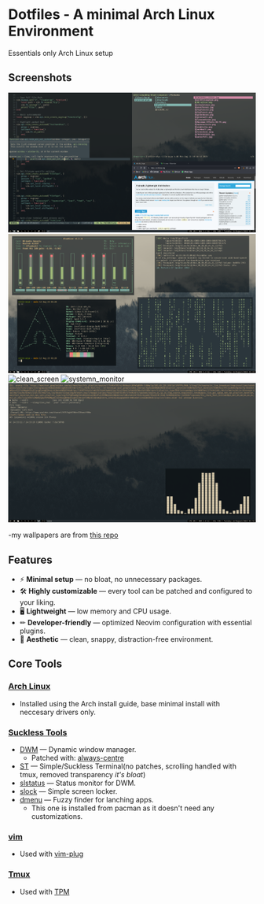 # Dotfiles - A minimal Arch Linux Environment
Essentials only Arch Linux setup

## Screenshots

![tiling_mode](.screenshots/tiling.png)
![floating_mode](.screenshots/floating.png)
![clean_screen](.screenshots/blankdesktop.png)
![systemn_monitor](.screenshots/btop.png)
![music_screen](.screenshots/music.png)

-my wallpapers are from [this repo](https://github.com/Apeiros-46B/everforest-walls.git)

## Features

- ⚡ **Minimal setup** — no bloat, no unnecessary packages.
- 🛠 **Highly customizable** — every tool can be patched and configured to your liking.
- 🖥 **Lightweight** — low memory and CPU usage.
- ✏  **Developer-friendly** — optimized Neovim configuration with essential plugins.
- 🎨 **Aesthetic** — clean, snappy, distraction-free environment.

## Core Tools

### [Arch Linux](https://archlinux.org/)
- Installed using the Arch install guide, base minimal install with neccesary drivers only.

### [Suckless Tools](https://suckless.org/)
- [DWM](https://dwm.suckless.org/) — Dynamic window manager.
    - Patched with: [always-centre](https://dwm.suckless.org/patches/alwayscenter/) 
- [ST](https://st.suckless.org/) — Simple/Suckless Terminal(no patches, scrolling handled with tmux, removed transparency _it's bloat_)
- [slstatus](https://tools.suckless.org/slstatus/) — Status monitor for DWM.
- [slock](https://tools.suckless.org/slock/) — Simple screen locker.
- [dmenu](https://tools.suckless.org/dmenu/) — Fuzzy finder for lanching apps.
    - This one is installed from pacman as it doesn't need any customizations.

### [vim](https://github.com/vim/vim)
- Used with [vim-plug](https://github.com/junegunn/vim-plug)

### [Tmux](https://github.com/tmux/tmux)
- Used with [TPM](https://github.com/tmux-plugins/tpm)
